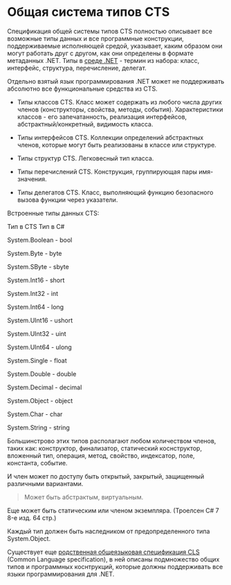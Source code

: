 # Общая система типов CTS

Спецификация общей системы типов CTS полностью описывает все возможные типы данных и все программные конструкции, поддерживаемые исполняющей средой, указывает, каким образом они могут работать друг с другом, как они определены в формате метаданных .NET. Типы в [среде .NET](./index.md) - термин из набора: класс, интерфейс, структура, перечисление, делегат.

Отдельно взятый язык программирования .NET может не поддерживать абсолютно все функциональные средства из CTS. 

- Типы классов CTS. Класс может содержать из любого числа других членов (конструкторы, свойства, методы, события). Характеристики классов - его запечатанность, реализация интерфейсов, абстрактный/конкретный, видимость класса.

- Типы интерфейсов CTS. Коллекции определений абстрактных членов, которые могут быть реализованы в классе или структуре.

- Типы структур CTS. Легковесный тип класса.

- Типы перечислений CTS. Конструкция, группирующая пары имя-значения. 

- Типы делегатов CTS. Класс, выполняющий функцию безопасного вызова функции через указатели.

Встроенные типы данных CTS:

Тип в CTS      Тип в C#

System.Boolean - bool

System.Byte - byte

System.SByte - sbyte

System.Int16 - short

System.Int32 - int

System.Int64 - long

System.UInt16 - ushort

System.UInt32 - uint

System.UInt64 - ulong

System.Single - float

System.Double - double

System.Decimal - decimal

System.Object - object

System.Char - char

System.String - string

Большинстрово этих типов располагают любом количеством членов, таких как: конструктор, финализатор, статический коснструктор, вложенный тип, операция, метод, свойство, индексатор, поле, константа, событие. 

И член может по доступу быть открытый, закрытый, защищенный различными вариантами.

>Может быть абстрактым, виртуальным.

Еще может быть статическим или членом экземпляра. (Троелсен C# 7 8-е изд. 64 стр.)

Каждый тип должен быть наследником от предопределенного типа System.Object.

Существует еще [родственная общеязыковая спецификация CLS](./cls.md) (Common Language specification), в ней описаны подмножество общих типов и программных коснтрукций, которые должны поддерживать все языки программирования для .NET. 
